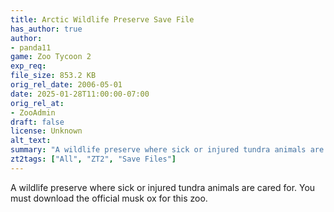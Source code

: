 ```yaml
---
title: Arctic Wildlife Preserve Save File
has_author: true
author: 
- panda11
game: Zoo Tycoon 2
exp_req: 
file_size: 853.2 KB
orig_rel_date: 2006-05-01
date: 2025-01-28T11:00:00-07:00
orig_rel_at: 
- ZooAdmin
draft: false
license: Unknown
alt_text: 
summary: "A wildlife preserve where sick or injured tundra animals are cared for. You must download the official musk ox for this zoo."
zt2tags: ["All", "ZT2", "Save Files"]
---
```

A wildlife preserve where sick or injured tundra animals are cared for. You must download the official musk ox for this zoo.